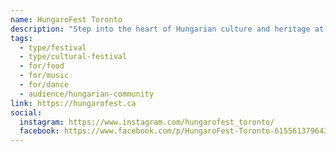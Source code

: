 ```yaml
---
name: HungaroFest Toronto
description: "Step into the heart of Hungarian culture and heritage at this annual festival. Delight your senses with the rich flavors of Hungarian cuisine, explore diverse products on display, and witness the cultural tapestry come alive through captivating performances of folk dance, soulful folk music, and contemporary tunes. Organized by the Consulate General of Hungary in Toronto, HungaroFest is one of the largest Hungarian festivals in North America."
tags:
  - type/festival
  - type/cultural-festival
  - for/food
  - for/music
  - for/dance
  - audience/hungarian-community
link: https://hungarofest.ca
social:
  instagram: https://www.instagram.com/hungarofest_toronto/
  facebook: https://www.facebook.com/p/HungaroFest-Toronto-61556137964358/
---
```

